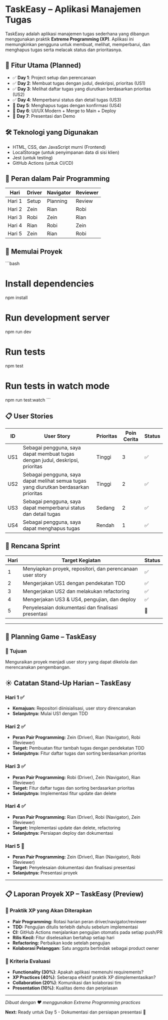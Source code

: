 # TaskEasy – Aplikasi Manajemen Tugas

TaskEasy adalah aplikasi manajemen tugas sederhana yang dibangun menggunakan praktik **Extreme Programming (XP)**. Aplikasi ini memungkinkan pengguna untuk membuat, melihat, memperbarui, dan menghapus tugas serta melacak status dan prioritasnya.

## 🔧 Fitur Utama (Planned)

- ✅ **Day 1**: Project setup dan perencanaan
- ✅ **Day 2**: Membuat tugas dengan judul, deskripsi, prioritas (US1)
- ✅ **Day 3**: Melihat daftar tugas yang diurutkan berdasarkan prioritas (US2)
- ✅ **Day 4**: Memperbarui status dan detail tugas (US3)
- 🔄 **Day 5**: Menghapus tugas dengan konfirmasi (US4)
- 🔄 **Day 6**: UI/UX Modern + Merge to Main + Deploy
- 🔄 **Day 7**: Presentasi dan Demo

## 🛠️ Teknologi yang Digunakan

- HTML, CSS, dan JavaScript murni (Frontend)
- LocalStorage (untuk penyimpanan data di sisi klien)
- Jest (untuk testing)
- GitHub Actions (untuk CI/CD)

## 👥 Peran dalam Pair Programming

| Hari   | Driver | Navigator | Reviewer |
| ------ | ------ | --------- | -------- |
| Hari 1 | Setup  | Planning  | Review   |
| Hari 2 | Zein   | Rian      | Robi     |
| Hari 3 | Robi   | Zein      | Rian     |
| Hari 4 | Rian   | Robi      | Zein     |
| Hari 5 | Zein   | Rian      | Robi     |

## 🚀 Memulai Proyek

\`\`\`bash

# Install dependencies

npm install

# Run development server

npm run dev

# Run tests

npm test

# Run tests in watch mode

npm run test:watch
\`\`\`

## 📋 User Stories

| ID  | User Story                                                                            | Prioritas | Poin Cerita | Status |
| --- | ------------------------------------------------------------------------------------- | --------- | ----------- | ------ |
| US1 | Sebagai pengguna, saya dapat membuat tugas dengan judul, deskripsi, prioritas         | Tinggi    | 3           | ✅     |
| US2 | Sebagai pengguna, saya dapat melihat semua tugas yang diurutkan berdasarkan prioritas | Tinggi    | 2           | ✅     |
| US3 | Sebagai pengguna, saya dapat memperbarui status dan detail tugas                      | Sedang    | 2           | ✅     |
| US4 | Sebagai pengguna, saya dapat menghapus tugas                                          | Rendah    | 1           | ✅     |

## 📆 Rencana Sprint

| Hari | Target Kegiatan                                           | Status |
| ---- | --------------------------------------------------------- | ------ |
| 1    | Menyiapkan proyek, repositori, dan perencanaan user story | ✅     |
| 2    | Mengerjakan US1 dengan pendekatan TDD                     | ✅     |
| 3    | Mengerjakan US2 dan melakukan refactoring                 | ✅     |
| 4    | Mengerjakan US3 & US4, pengujian, dan deploy              | ✅     |
| 5    | Penyelesaian dokumentasi dan finalisasi presentasi        | 🔄     |

---

## 🧠 Planning Game – TaskEasy

### 🎯 Tujuan

Menguraikan proyek menjadi user story yang dapat dikelola dan merencanakan pengembangan.

## ☀️ Catatan Stand-Up Harian – TaskEasy

### Hari 1 ✅

- **Kemajuan:** Repositori diinisialisasi, user story direncanakan
- **Selanjutnya:** Mulai US1 dengan TDD

### Hari 2 ✅

- **Peran Pair Programming:** Zein (Driver), Rian (Navigator), Robi (Reviewer)
- **Target:** Pembuatan fitur tambah tugas dengan pendekatan TDD
- **Selanjutnya:** Fitur daftar tugas dan sorting berdasarkan prioritas

### Hari 3 ✅

- **Peran Pair Programming:** Robi (Driver), Zein (Navigator), Rian (Reviewer)
- **Target:** Fitur daftar tugas dan sorting berdasarkan prioritas
- **Selanjutnya:** Implementasi fitur update dan delete

### Hari 4 ✅

- **Peran Pair Programming:** Rian (Driver), Robi (Navigator), Zein (Reviewer)
- **Target:** Implementasi update dan delete, refactoring
- **Selanjutnya:** Persiapan deploy dan dokumentasi

### Hari 5 🔄

- **Peran Pair Programming:** Zein (Driver), Rian (Navigator), Robi (Reviewer)
- **Target:** Penyelesaian dokumentasi dan finalisasi presentasi
- **Selanjutnya:** Presentasi proyek

---

## 📋 Laporan Proyek XP – TaskEasy (Preview)

### 🔧 Praktik XP yang Akan Diterapkan

- **Pair Programming:** Rotasi harian peran driver/navigator/reviewer
- **TDD:** Pengujian ditulis terlebih dahulu sebelum implementasi
- **CI:** GitHub Actions menjalankan pengujian otomatis pada setiap push/PR
- **Rilis Kecil:** Fitur diselesaikan bertahap setiap hari
- **Refactoring:** Perbaikan kode setelah pengujian
- **Kolaborasi Pelanggan:** Satu anggota bertindak sebagai product owner

### 🎯 Kriteria Evaluasi

- **Functionality (30%)**: Apakah aplikasi memenuhi requirements?
- **XP Practices (40%)**: Seberapa efektif praktik XP diimplementasikan?
- **Collaboration (20%)**: Komunikasi dan kolaborasi tim
- **Presentation (10%)**: Kualitas demo dan penjelasan

---

_Dibuat dengan ❤️ menggunakan Extreme Programming practices_

**Next:** Ready untuk Day 5 - Dokumentasi dan persiapan presentasi 🚀
